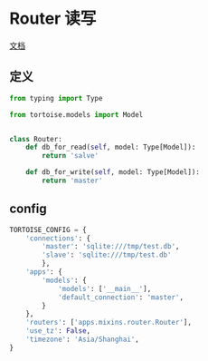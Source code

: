 # Router 读写

[文档](https://tortoise-orm.readthedocs.io/en/latest/router.html)

## 定义

```python
from typing import Type

from tortoise.models import Model


class Router:
    def db_for_read(self, model: Type[Model]):
        return 'salve'

    def db_for_write(self, model: Type[Model]):
        return 'master'
```

## config

```python
TORTOISE_CONFIG = {
    'connections': {
        'master': 'sqlite:///tmp/test.db',
        'slave': 'sqlite:///tmp/test.db'
        },
    'apps': {
        'models': {
            'models': ['__main__'],
            'default_connection': 'master',
        }
    },
    'routers': ['apps.mixins.router.Router'],
    'use_tz': False,
    'timezone': 'Asia/Shanghai',
}
```
